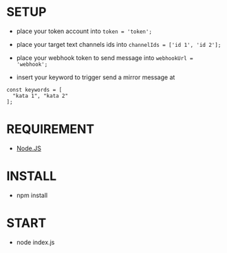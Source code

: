 # SETUP
- place your token account into
```token = 'token';```

- place your target text channels ids into
```channelIds = ['id 1', 'id 2'];```

- place your webhook token to send message into
```webhookUrl = 'webhook';```

- insert your keyword to trigger send a mirror message at 
```
const keywords = [
  "kata 1", "kata 2"
];
```

# REQUIREMENT
- [Node.JS](https://nodejs.org/en/download/package-manager/current)

# INSTALL
- npm install

# START
- node index.js
